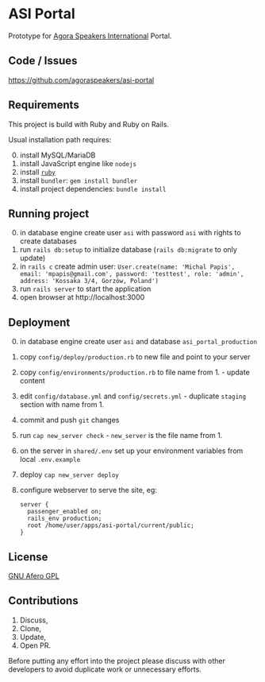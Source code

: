 # ASI Portal

Prototype for [Agora Speakers International](www.agoraspeakers.org)
Portal.

## Code / Issues

https://github.com/agoraspeakers/asi-portal

## Requirements

This project is build with Ruby and Ruby on Rails.

Usual installation path requires:

0. install MySQL/MariaDB
0. install JavaScript engine like `nodejs`
1. install [`ruby`](ruby-lang.org)
2. install `bundler`: `gem install bundler`
3. install project dependencies: `bundle install`

## Running project

0. in database engine create user `asi` with password `asi` with rights
   to create databases
1. run `rails db:setup` to initialize database (`rails db:migrate` to only update)
2. in `rails c` create admin user: `User.create(name: 'Michal Papis', email: 'mpapis@gmail.com', password: 'testtest', role: 'admin', address: 'Kossaka 3/4, Gorzów, Poland')`
3. run `rails server` to start the application
4. open browser at http://localhost:3000

## Deployment

0. in database engine create user `asi` and database `asi_portal_production`
1. copy `config/deploy/production.rb` to new file and point to your server
1. copy `config/environments/production.rb` to file name from 1. - update content
2. edit `config/database.yml` and `config/secrets.yml` - duplicate `staging` section with name from 1.
3. commit and push `git` changes
4. run `cap new_server check` - `new_server` is the file name from 1.
5. on the server in `shared/.env` set up your environment variables from local `.env.example`
6. deploy `cap new_server deploy`
7. configure webserver to serve the site, eg:

    ```nginx
    server {
      passenger_enabled on;
      rails_env production;
      root /home/user/apps/asi-portal/current/public;
    }
    ```

## License

[GNU Afero GPL](https://www.gnu.org/licenses/agpl-3.0.html)

## Contributions

1. Discuss,
2. Clone,
3. Update,
4. Open PR.

Before putting any effort into the project please discuss with other
developers to avoid duplicate work or unnecessary efforts.
